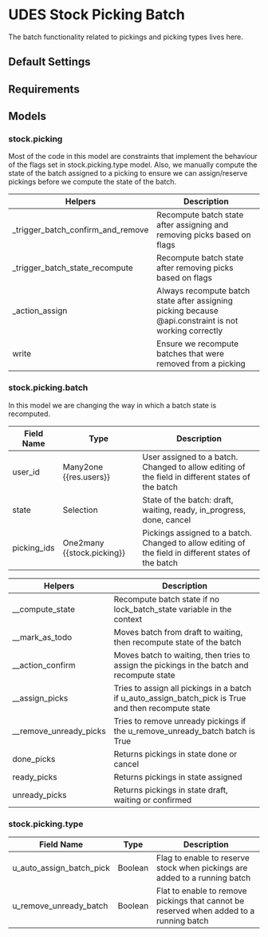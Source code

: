 # UDES Stock Picking Batch 
The batch functionality related to pickings and picking types lives here.

## Default Settings 

## Requirements 

## Models 

### stock.picking 
Most of the code in this model are constraints that implement the behaviour of the flags set in stock.picking.type model.
Also, we manually compute the state of the batch assigned to a picking to ensure we can assign/reserve pickings before we
compute the state of the batch.

| Helpers                           | Description                                                                                           |
|-----------------------------------|-------------------------------------------------------------------------------------------------------|
| _trigger_batch_confirm_and_remove | Recompute batch state after assigning and removing picks based on flags                               |
| _trigger_batch_state_recompute    | Recompute batch state after removing picks based on flags                                             |
| _action_assign                    | Always recompute batch state after assigning picking because @api.constraint is not working correctly |
| write                             | Ensure we recompute batches that were removed from a picking                                          |

### stock.picking.batch 
In this model we are changing the way in which a batch state is recomputed.

| Field Name   | Type                       | Description                                                                                          |
|--------------|----------------------------|------------------------------------------------------------------------------------------------------|
| user_id      | Many2one {{res.users}}     | User assigned to a batch. Changed to allow editing of the field in different states of the batch     |
| state        | Selection                  | State of the batch: draft, waiting, ready, in_progress, done, cancel                                 |
| picking_ids  | One2many {{stock.picking}} | Pickings assigned to a batch. Changed to allow editing of the field in different states of the batch |


| Helpers                 | Description                                                                                          |
|-------------------------|------------------------------------------------------------------------------------------------------|
| __compute_state         | Recompute batch state if no lock_batch_state variable in the context                                 |
| __mark_as_todo          | Moves batch from draft to waiting, then recompute state of the batch                                 |
| __action_confirm        | Moves batch to waiting, then tries to assign the pickings in the batch and recompute state           |
| __assign_picks          | Tries to assign all pickings in a batch if u_auto_assign_batch_pick is True and then recompute state |
| __remove_unready_picks  | Tries to remove unready pickings if the u_remove_unready_batch batch is True                         |
| done_picks              | Returns pickings in state done or cancel                                                             |
| ready_picks             | Returns pickings in state assigned                                                                   |
| unready_picks           | Returns pickings in state draft, waiting or confirmed                                                |

### stock.picking.type

| Field Name               | Type     | Description                                                                             |
|--------------------------|----------|-----------------------------------------------------------------------------------------|
| u_auto_assign_batch_pick | Boolean  | Flag to enable to reserve stock when pickings are added to a running batch              |
| u_remove_unready_batch   | Boolean  | Flat to enable to remove pickings that cannot be reserved when added to a running batch |
